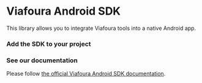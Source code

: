 # Viafoura Android SDK

This library allows you to integrate Viafoura tools into a native Android app.

### Add the SDK to your project

### See our documentation

Please follow [the official Viafoura Android SDK documentation](https://documentation.viafoura.com/docs/add-the-viafoura-android-sdk-to-your-app).
